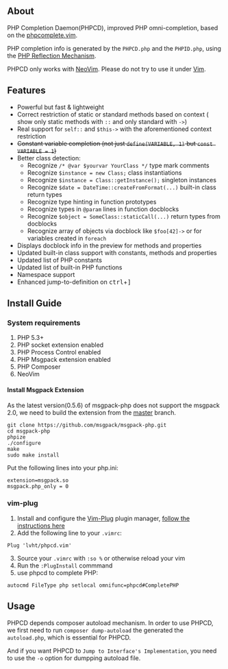 ## About

PHP Completion Daemon(PHPCD), improved PHP omni-completion,
based on the [phpcomplete.vim](https://github.com/shawncplus/phpcomplete.vim).

PHP completion info is generated by the `PHPCD.php` and the `PHPID.php`,
using the [PHP Reflection Mechanism](http://php.net/manual/en/book.reflection.php).

PHPCD only works with [NeoVim](http://neovim.io/). Please do not try to use it under [Vim](http://www.vim.org/).

## Features
 * Powerful but fast & lightweight
 * Correct restriction of static or standard methods based on context ( show only static methods with `::` and only standard with `->`)
 * Real support for `self::` and `$this->` with the aforementioned context restriction
 * ~~Constant variable completion (not just `define(VARIABLE, 1)` but `const VARIABLE = 1`)~~
 * Better class detection:
     - Recognize `/* @var $yourvar YourClass */` type mark comments
     - Recognize `$instance = new Class;` class instantiations
     - Recognize `$instance = Class::getInstance();` singleton instances
     - Recognize `$date = DateTime::createFromFormat(...)` built-in class return types
     - Recognize type hinting in function prototypes
     - Recognize types in `@param` lines in function docblocks
     - Recognize `$object = SomeClass::staticCall(...)` return types from docblocks
     - Recognize array of objects via docblock like `$foo[42]->` or for variables created in `foreach`
 * Displays docblock info in the preview for methods and properties
 * Updated built-in class support with constants, methods and properties
 * Updated list of PHP constants
 * Updated list of built-in PHP functions
 * Namespace support
 * Enhanced jump-to-definition on <kbd>ctrl</kbd>+<kbd>]</kbd>

## Install Guide

### System requirements
 1. PHP 5.3+
 2. PHP socket extension enabled
 3. PHP Process Control enabled
 4. PHP Msgpack extension enabled
 5. PHP Composer
 6. NeoVim

#### Install Msgpack Extension

As the latest version(0.5.6) of msgpack-php does not support the msgpack 2.0,
we need to build the extension from the [master](https://github.com/msgpack/msgpack-php) branch.

```
git clone https://github.com/msgpack/msgpack-php.git
cd msgpack-php
phpize
./configure
make
sudo make install
```

Put the following lines into your php.ini:
```
extension=msgpack.so
msgpack.php_only = 0
```

### vim-plug
 1. Install and configure the [Vim-Plug](https://github.com/junegunn/vim-plug) plugin manager, [follow the instructions here](https://github.com/junegunn/vim-plug/blob/master/README.md)
 2. Add the following line to your `.vimrc`:

   `Plug 'lvht/phpcd.vim'`

 3. Source your `.vimrc` with `:so %` or otherwise reload your vim
 4. Run the `:PlugInstall` commmand
 5. use phpcd to complete PHP:

  `autocmd FileType php setlocal omnifunc=phpcd#CompletePHP`

## Usage

PHPCD depends composer autoload mechanism. In order to use PHPCD, we first need
to run `composer dump-autoload` the generated the `autoload.php`, which is
essential for PHPCD.

And if you want PHPCD to `Jump to Interface's Implementation`, you need to use
the `-o` option for dumpping autoload file.
